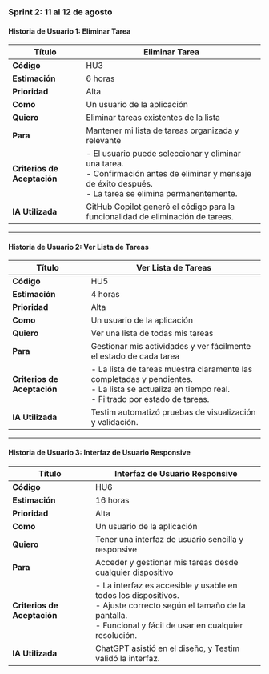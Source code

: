 
### **Sprint 2: 11 al 12 de agosto**

#### **Historia de Usuario 1: Eliminar Tarea**

| **Título**       | **Eliminar Tarea**                                                |
|------------------|-------------------------------------------------------------------|
| **Código**       | HU3                                                                |
| **Estimación**   | 6 horas                                                            |
| **Prioridad**    | Alta                                                               |
| **Como**         | Un usuario de la aplicación                                        |
| **Quiero**       | Eliminar tareas existentes de la lista                             |
| **Para**         | Mantener mi lista de tareas organizada y relevante                 |
| **Criterios de Aceptación** | - El usuario puede seleccionar y eliminar una tarea.<br> - Confirmación antes de eliminar y mensaje de éxito después.<br> - La tarea se elimina permanentemente.      |
| **IA Utilizada** | GitHub Copilot generó el código para la funcionalidad de eliminación de tareas. |

---

#### **Historia de Usuario 2: Ver Lista de Tareas**

| **Título**       | **Ver Lista de Tareas**                                           |
|------------------|-------------------------------------------------------------------|
| **Código**       | HU5                                                                |
| **Estimación**   | 4 horas                                                            |
| **Prioridad**    | Alta                                                               |
| **Como**         | Un usuario de la aplicación                                        |
| **Quiero**       | Ver una lista de todas mis tareas                                  |
| **Para**         | Gestionar mis actividades y ver fácilmente el estado de cada tarea |
| **Criterios de Aceptación** | - La lista de tareas muestra claramente las completadas y pendientes.<br> - La lista se actualiza en tiempo real.<br> - Filtrado por estado de tareas.                 |
| **IA Utilizada** | Testim automatizó pruebas de visualización y validación.           |

---

#### **Historia de Usuario 3: Interfaz de Usuario Responsive**

| **Título**       | **Interfaz de Usuario Responsive**                                |
|------------------|-------------------------------------------------------------------|
| **Código**       | HU6                                                                |
| **Estimación**   | 16 horas                                                           |
| **Prioridad**    | Alta                                                               |
| **Como**         | Un usuario de la aplicación                                        |
| **Quiero**       | Tener una interfaz de usuario sencilla y responsive                |
| **Para**         | Acceder y gestionar mis tareas desde cualquier dispositivo         |
| **Criterios de Aceptación** | - La interfaz es accesible y usable en todos los dispositivos.<br> - Ajuste correcto según el tamaño de la pantalla.<br> - Funcional y fácil de usar en cualquier resolución. |
| **IA Utilizada** | ChatGPT asistió en el diseño, y Testim validó la interfaz.        |
